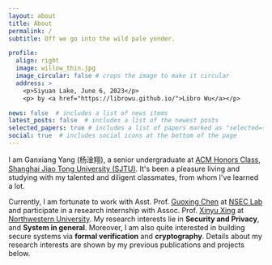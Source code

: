 ```yaml
---
layout: about
title: About
permalink: /
subtitle: Off we go into the wild pale yonder.

profile:
  align: right
  image: willow_thin.jpg
  image_circular: false # crops the image to make it circular
  address: >
    <p>Siyuan Lake, June 6, 2023</p>
    <p> by <a href="https://librowu.github.io/">Libro Wu</a></p>

news: false  # includes a list of news items
latest_posts: false  # includes a list of the newest posts
selected_papers: true # includes a list of papers marked as "selected={true}"
social: true  # includes social icons at the bottom of the page
---
```


I am Ganxiang Yang (杨淦翔), a senior undergraduate at [ACM Honors Class](https://acm.sjtu.edu.cn/home),
[Shanghai Jiao Tong University (SJTU)](https://en.sjtu.edu.cn/). 
It's been a pleasure living and studying with my talented and diligent classmates, from whom I've learned a lot.

Currently, I am fortunate to work with Asst. Prof. [Guoxing Chen](https://donnod.github.io/) at [NSEC Lab](https://nsec.sjtu.edu.cn/)
and participate in a research internship with Assoc. Prof. [Xinyu Xing](http://xinyuxing.org/) at [Northwestern University](https://www.mccormick.northwestern.edu/).
My research interests lie in <span style="font-weight: bold">Security and Privacy</span>, and <span style="font-weight: bold">System in general</span>. Moreover, I am also quite interested in building secure systems via <span style="font-weight: bold">formal verification</span> and <span style="font-weight: bold">cryptography</span>. Details about my research interests are shown by my previous publications and projects below.

<!-- My WeChat is `arxgy_`. Feel free to contact me. -->
